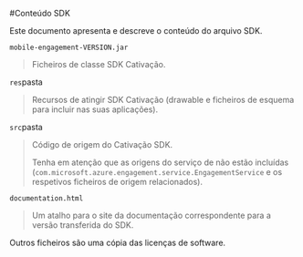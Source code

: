 <properties 
    pageTitle="Integração do Azure Cativação móvel Android SDK" 
    description="Atualizações e procedimentos para Android SDK para Azure Mobile Cativação mais recentes"
    services="mobile-engagement" 
    documentationCenter="mobile" 
    authors="piyushjo" 
    manager="dwrede" 
    editor="" />

<tags 
    ms.service="mobile-engagement" 
    ms.workload="mobile" 
    ms.tgt_pltfrm="mobile-android" 
    ms.devlang="Java" 
    ms.topic="article" 
    ms.date="08/19/2016" 
    ms.author="piyushjo" />

#<a name="sdk-content"></a>Conteúdo SDK

Este documento apresenta e descreve o conteúdo do arquivo SDK.

`mobile-engagement-VERSION.jar`

> Ficheiros de classe SDK Cativação.

`res`pasta

> Recursos de atingir SDK Cativação (drawable e ficheiros de esquema para incluir nas suas aplicações).

`src`pasta

> Código de origem do Cativação SDK.
>
> Tenha em atenção que as origens do serviço de não estão incluídas (`com.microsoft.azure.engagement.service.EngagementService` e os respetivos ficheiros de origem relacionados).

`documentation.html`

> Um atalho para o site da documentação correspondente para a versão transferida do SDK.

Outros ficheiros são uma cópia das licenças de software.
 
